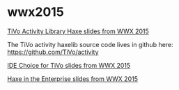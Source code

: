 wwx2015
=======

[TiVo Activity Library Haxe slides from WWX 2015](https://github.com/TiVo/wwx2015/blob/master/WWX2015_ActivityHaxelib.pdf)

The TiVo activity haxelib source code lives in github here: https://github.com/TiVo/activity

[IDE Choice for TiVo slides from WWX 2015](https://github.com/TiVo/wwx2015/blob/master/WWX2015_IDE_Choice_at_TiVo.pdf)

[Haxe in the Enterprise slides from WWX 2015](https://github.com/TiVo/wwx2015/blob/master/WWX2015_Haxe_in_the_Enterprise.pdf)
